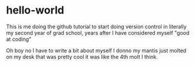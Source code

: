 # hello-world
This is me doing the github tutorial to start doing version control in literally my second year of grad school, years after I have considered myself "good at coding"

Oh boy no I have to write a bit about myself I donno my mantis just molted on my desk that was pretty cool it was like the 4th molt I think.
